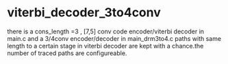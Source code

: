 # viterbi_decoder_3to4conv
there is a cons_length =3 , [7,5] conv code encoder/viterbi decoder in main.c
and a 3/4conv encoder/decoder in main_drm3to4.c
paths with same length to a certain stage in viterbi decoder are kept with a chance.the number of traced paths are configureable.
